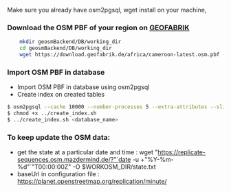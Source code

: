 Make sure you already have osm2pgsql, wget install on your machine,
### Download the OSM PBF of your region on [GEOFABRIK](https://download.geofabrik.de/)
```sh
    mkdir geosmBackend/DB/working_dir
    cd geosmBackend/DB/working_dir
    wget https://download.geofabrik.de/africa/cameroon-latest.osm.pbf -O osm.pbf 
```
### Import OSM PBF in database
- Import OSM PBF in database using osm2pgsql 
- Create index on created tables
```sh
$ osm2pgsql --cache 10000 --number-processes 5 --extra-attributes --slim -G -c -U postgres -d <database_name> -H localhost -W --hstore-all -S ../data-osm.style osm.pbf
$ chmod +x ../create_index.sh
$ ../create_index.sh <database_name>
```

### To keep update the OSM data: 
- get the state at a particular date and time : wget "https://replicate-sequences.osm.mazdermind.de/?"`date -u +"%Y-%m-%d"`"T00:00:00Z" -O $WORKOSM_DIR/state.txt
- baseUrl in configuration file : https://planet.openstreetmap.org/replication/minute/
